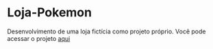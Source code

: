 # Loja-Pokemon
Desenvolvimento de uma loja fictícia como projeto próprio.
Você pode acessar o projeto <a href="https://loja-pokemon.onrender.com" target="__blank"> aqui</a>
